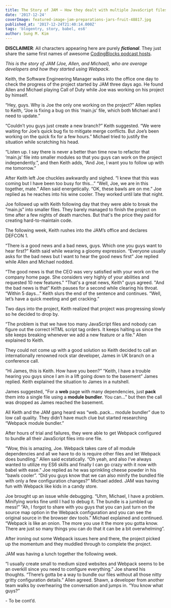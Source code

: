 ```yaml
---
title: The Story of JAM – How they dealt with multiple JavaScript files
date: '2017-12-24'
coverImage: featured-image-jam-preparations-jars-fruit-48817.jpg
published_at: '2017-12-24T21:40:14.000Z'
tags: 'blogentry, story, babel, es6'
author: Sung M. Kim
---
```


**DISCLAIMER**: All characters appearing here are purely _**fictional**_. They just share the same first names of awesome [CodingBlocks podcast hosts](https://www.codingblocks.net/about/).

_This is the story of JAM (Joe, Allen, and Michael), who are average developers and how they started using Webpack._

Keith, the Software Engineering Manager walks into the office one day to check the progress of the project started by JAM three days ago. He found Allen and Michael playing Call of Duty while Joe was working on his project by himself.

“Hey, guys. Why is Joe the only one working on the project?” Allen replies to Keith, “Joe is fixing a bug on this ‘main.js’ file, which both Michael and I need to update.”

“Couldn’t you guys just create a new branch?” Keith suggested. “We were waiting for Joe’s quick bug fix to mitigate merge conflicts. But Joe’s been working on the quick fix for a few hours.” Michael tried to justify the situation while scratching his head.

“Listen up. I say there is never a better than time now to refactor that ‘main.js’ file into smaller modules so that you guys can work on the project independently.”, and then Keith adds, “And Joe, I want you to follow up with me tomorrow.”

After Keith left Joe chuckles awkwardly and sighed. “I knew that this was coming but I have been too busy for this...” “Well, Joe, we are in this together, mate.” Allen said energetically. “OK, these bawls are on me.” Joe replied as he reaches into his wine cooler. They worked until late that night.

Joe followed up with Keith following day that they were able to break the “main.js” into smaller files. They barely managed to finish the project on time after a few nights of death marches. But that's the price they paid for creating hard-to-maintain code.

The following week, Keith rushes into the JAM’s office and declares DEFCON 1.

“There is a good news and a bad news, guys. Which one you guys want to hear first?” Keith said while wearing a gloomy expression. “Everyone usually asks for the bad news but I want to hear the good news first” Joe replied while Allen and Michael nodded.

“The good news is that the CEO was very satisfied with your work on the company home page. She considers very highly of your abilities and requested 10 new features." "That's a great news, Keith" guys agreed. "And the bad news is that” Keith pauses for a second while clearing his throat. “Within 5 days…” Keith slurs the end of the sentence and continues. “Well, let’s have a quick meeting and get cracking.”

Two days into the project, Keith realized that project was progressing slowly so he decided to drop by.

“The problem is that we have too many JavaScript files and nobody can figure out the correct HTML script tag orders. It keeps halting us since the site keeps breaking whenever we add a new feature or a file.” Allen explained to Keith.

They could not come up with a good solution so Keith decided to call an internationally renowned rock star developer, James in UK branch on a conference call.

“Hi James, this is Keith. How have you been?” “Keith, I have a trouble hearing you guys since I am in a lift going down to the basement” James replied. Keith explained the situation to James in a nutshell.

James suggested, "For a **web** page with many dependencies, just **pack** them into a single file using a **module bundler**. You can…” but then the call was dropped as James reached the basement.

All Keith and the JAM gang heard was “web..pack… module bundler” due to low call quality. They didn’t have much clue but started researching “Webpack module bundler.”

After hours of trial and failures, they were able to get Webpack configured to bundle all their JavaScript files into one file.

“Wow, this is amazing, Joe. Webpack takes care of all module dependencies and all we have to do is require other files and let Webpack does bundling.” Allen said ecstatically. “Oh yeah, and also I’ve always wanted to utilize my ES6 skills and finally I can go crazy with it now with babel with ease.” Joe replied as he was sprinkling cheese powder in his “bawls cooler”. “Did you guys know that we can also minify the bundled file with only a few configuration changes?” Michael added. JAM was having fun with Webpack like kids in a candy store.

Joe brought up an issue while debugging. “Uhm, Michael, I have a problem. Minifying works fine until I had to debug it. The bundle is a jumbled up mess!” “Ah, I forgot to share with you guys that you can just turn on the source map option in the Webpack configuration and you can see the original source in the browser dev tools.” Michael explained and continued. “Webpack is like an onion. The more you use it the more you gotta know. There are just so many things you can do that it can be a bit overwhelming”.

After ironing out some Webpack issues here and there, the project picked up the momentum and they muddled through to complete the project.

JAM was having a lunch together the following week.

“I usually create small to medium sized websites and Webpack seems to be an overkill since you need to configure everything.” Joe shared his thoughts. “There’s gotta be a way to bundle our files without all those nitty gritty configuration details.” Allen agreed. Shawn, a developer from another team walks by overhearing the conversation and jumps in. “You know what guys?”

\- To be cont’d.

